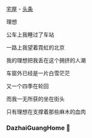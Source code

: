 [宅屋](http://zhaiguang.gitee.io/blobview/) -      [头条](https://www.toutiao.com/c/user/token/MS4wLjABAAAALVM0s6-tXqXdzKeiSysZauifxAnEcNA9oaaZPLXubSQ/?source=profile)

<p >
理想

公车上我睡过了车站
  
一路上我望着霓虹的北京
  
我的理想把我丢在这个拥挤的人潮
  
车窗外已经是一片白雪茫茫
  
又一个四季在轮回
  
而我一无所获的坐在街头
  
只有理想在支撑着那些麻木的血肉
</p>

### DazhaiGuangHome 👋
<!-- Here are some ideas to get you started: -->
<!-- 
- 🔭 I'm currently working on the WeChat applet
- 🌱 I'm learning Vue source code and upgrading TS
- 👯 If there is a good job I will consider
- 🤔 I am interested in JS hardware development
- 📫 How to reach me: 1030660726@qq.com
- 😄 Pronouns: DaZhaiGuang
- ⚡ Fun fact: Play a game -->

<!-- <img  src="https://github-readme-stats.vercel.app/api?username=lizheguang&show_icons=true&icon_color=0078e7&title_color=0078e7"> -->

<!-- <p align="center">
  <img src="https://readme-typing-svg.herokuapp.com/?lines=Welcome+to+my+GitHub+profile!&center=true&width=380&height=45">
</p> -->


